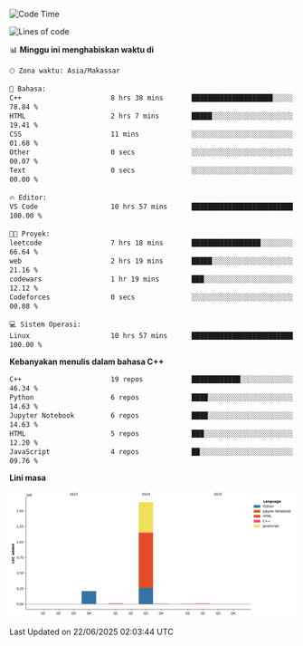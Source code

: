 <!--START_SECTION:waka-->
![Code Time](http://img.shields.io/badge/Code%20Time-288%20hrs%201%20min-blue)

![Lines of code](https://img.shields.io/badge/Sejak%20Hello%20World%20aku%20telah%20menulis-1.9%20million%20baris%20kode-blue)

📊 **Minggu ini menghabiskan waktu di** 

```text
🕑︎ Zona waktu: Asia/Makassar

💬 Bahasa: 
C++                      8 hrs 38 mins       ████████████████████░░░░░   78.84 % 
HTML                     2 hrs 7 mins        █████░░░░░░░░░░░░░░░░░░░░   19.41 % 
CSS                      11 mins             ░░░░░░░░░░░░░░░░░░░░░░░░░   01.68 % 
Other                    0 secs              ░░░░░░░░░░░░░░░░░░░░░░░░░   00.07 % 
Text                     0 secs              ░░░░░░░░░░░░░░░░░░░░░░░░░   00.00 % 

🔥 Editor: 
VS Code                  10 hrs 57 mins      █████████████████████████   100.00 % 

🐱‍💻 Proyek: 
leetcode                 7 hrs 18 mins       █████████████████░░░░░░░░   66.64 % 
web                      2 hrs 19 mins       █████░░░░░░░░░░░░░░░░░░░░   21.16 % 
codewars                 1 hr 19 mins        ███░░░░░░░░░░░░░░░░░░░░░░   12.12 % 
Codeforces               0 secs              ░░░░░░░░░░░░░░░░░░░░░░░░░   00.08 % 

💻 Sistem Operasi: 
Linux                    10 hrs 57 mins      █████████████████████████   100.00 % 
```

**Kebanyakan menulis dalam bahasa C++** 

```text
C++                      19 repos            ████████████░░░░░░░░░░░░░   46.34 % 
Python                   6 repos             ████░░░░░░░░░░░░░░░░░░░░░   14.63 % 
Jupyter Notebook         6 repos             ████░░░░░░░░░░░░░░░░░░░░░   14.63 % 
HTML                     5 repos             ███░░░░░░░░░░░░░░░░░░░░░░   12.20 % 
JavaScript               4 repos             ██░░░░░░░░░░░░░░░░░░░░░░░   09.76 % 
```



**Lini masa**

![Lines of Code chart](https://raw.githubusercontent.com/yusuf601/yusuf601/main/assets/bar_graph.png)


 Last Updated on 22/06/2025 02:03:44 UTC
<!--END_SECTION:waka-->

